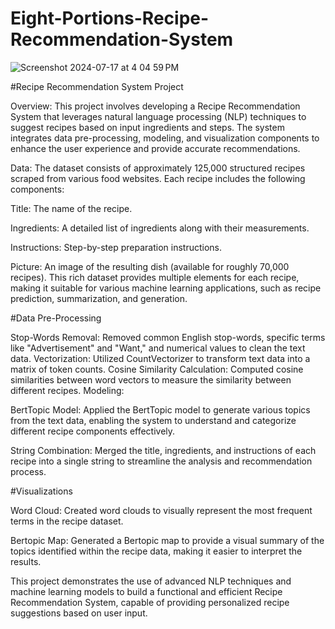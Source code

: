 # Eight-Portions-Recipe-Recommendation-System

![Screenshot 2024-07-17 at 4 04 59 PM](https://github.com/user-attachments/assets/876fae96-67e9-48ac-95da-2a9bfa3ac9bb)


#Recipe Recommendation System Project


Overview:
This project involves developing a Recipe Recommendation System that leverages natural language processing (NLP) techniques to suggest recipes based on input ingredients and steps. The system integrates data pre-processing, modeling, and visualization components to enhance the user experience and provide accurate recommendations.

Data:
The dataset consists of approximately 125,000 structured recipes scraped from various food websites. Each recipe includes the following components:

Title: The name of the recipe.

Ingredients: A detailed list of ingredients along with their measurements.

Instructions: Step-by-step preparation instructions.

Picture: An image of the resulting dish (available for roughly 70,000 recipes).
This rich dataset provides multiple elements for each recipe, making it suitable for various machine learning applications, such as recipe prediction, summarization, and generation.


#Data Pre-Processing

Stop-Words Removal: Removed common English stop-words, specific terms like "Advertisement" and "Want," and numerical values to clean the text data.
Vectorization: Utilized CountVectorizer to transform text data into a matrix of token counts.
Cosine Similarity Calculation: Computed cosine similarities between word vectors to measure the similarity between different recipes.
Modeling:

BertTopic Model: Applied the BertTopic model to generate various topics from the text data, enabling the system to understand and categorize different recipe components effectively.

String Combination: Merged the title, ingredients, and instructions of each recipe into a single string to streamline the analysis and recommendation process.


#Visualizations

Word Cloud: Created word clouds to visually represent the most frequent terms in the recipe dataset.

Bertopic Map: Generated a Bertopic map to provide a visual summary of the topics identified within the recipe data, making it easier to interpret the results.

This project demonstrates the use of advanced NLP techniques and machine learning models to build a functional and efficient Recipe Recommendation System, capable of providing personalized recipe suggestions based on user input.
